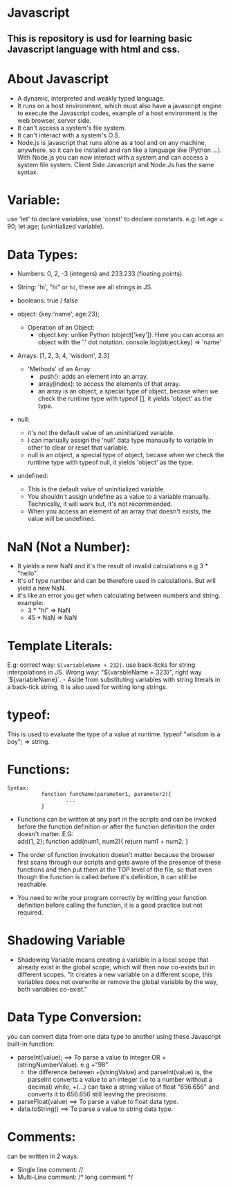# Javascript
## This is repository is usd for learning basic Javascript language with html and css.

# About Javascript
- A dynamic, interpreted and weakly typed language.
- It runs on a host environment, which must also have a javascript engine to execute the Javascript codes, example of a host environment is the web browser, server side.
- It can't access a system's file system.
- It can't interact with a system's O.S.
- Node.js is javascript that runs alone as a tool and on any machine, anywhere. so it can be installed and ran like a language like (Python ...). With Node.js you can now interact with a system and can access a system file system. Client Side Javascript and Node.Js has the same syntax.

# Variable:
use 'let' to declare variables, use 'const' to declare constants.
e.g: let age = 90;
     let age; (unintialized variable).

# Data Types:
- Numbers: 0, 2, -3 (integers) and  233.233 (floating points).
- String: 'hi', "hi" or `hi`, these are all strings in JS.
- booleans: true / false
- object: {key:'name', age:23};
     * Operation of an Object:
          - object.key: unlike Python (object['key']). Here you can access an object with the '.' dot notation. console.log(object.key) => 'name'

- Arrays: [1, 2, 3, 4, 'wisdom', 2.3]
    * 'Methods' of an Array:
      - .push(): adds an element into an array.
      - array[index]: to access the elements of that array.
      - an array is an object, a special type of object, becase when we check the runtime type with typeof [], it yields 'object' as the type.

- null:
     * it's not the default value of an uninitialized variable.
     * I can manually assign the 'null' data type manaually to variable in other to clear or reset that variable.
     * null is an object, a special type of object, becase when we check the runtime type with typeof null, it yields 'object' as the type.
     
- undefined: 
   * This is the default value of uninitialized variable.
   * You shouldn't assign undefine as a value to a variable manually. Technically, it will work but, it's not recommended.
   * When you access an element of an array that doesn't exists, the value will be undefined.

# NaN (Not a Number):
   - It yields a new NaN and it's the result of invalid calculations e.g 3 * "hello".
   - It's of type number and can be therefore used in calculations. But will yield a new NaN.
   - it's like an error you get when calculating between numbers and string.
   example: 
        - 3 * "hi" => NaN
        - 45 * NaN => NaN

# Template Literals:
E.g: correct way: `${variableName + 232}`.  use back-ticks for string interpolations in JS. 
       Wrong way: "${varableName + 323}", right way `${variableName}`.
    - Aside from substituting variables with string literals in a back-tick string, It is also used for writing long strings.

# typeof:
This is used to evaluate the type of a value at runtime.
typeof "wisdom is a boy"; => string.

# Functions:
    Syntax: 
               function funcName(parameter1, parameter2){
                       ...      
               }
  - Functions can be written at any part in the scripts and can be invoked before the function definition or after the function definition the order doesn't matter.
  E.G:      
               add(1, 2); 
                function add(num1, num2){
                   return num1 + num2;
               }

- The order of function invokation doesn't matter because the browser first scans through our scripts and gets aware of the presence of these functions and then put them at the TOP level of the file, so that even though the function is called before it's definition, it can still be reachable.
- You need to write your program correctly by writting your function definition before calling the  function, it is a good practice but not required.


# Shadowing Variable
- Shadowing Variable means creating a variable in a local scope that  already exist in the global scope, which will then now co-exists but in different scopes.
      "It creates a new variable on a different scope, this variables does not overwrite or remove the global variable by the way, both variables co-exist."


# Data Type Conversion:
you can convert data from one data type to another using these Javascript built-in function:
- parseInt(value); ==> To parse a value to integer OR +(stringNumberValue). e.g +"98"
    - the difference between +(stringValue) and parseInt(value) is, the parseInt converts a value to an integer (i.e to a number without a decimal) while, +(...) can take a striing value of float "656.656" and converts it to 656.656 still leaving the precisions.
- parseFloat(value) ==> To parse a value to float data type.
- data.toString() ==> To parse a value to string data type.


# Comments:
can be written in 2 ways. 
- Single line comment: //
- Multi-Line comment: /* long comment */
